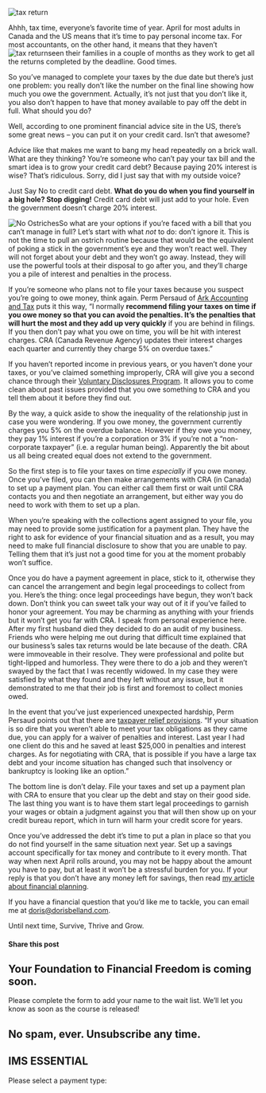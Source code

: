 ![tax return](https://yourfinanciallaunchpad.com/wp-content/uploads/elementor/thumbs/tax-return-qdc6crp5rpm0nhkoedao3cjvtinp6cfqlffsh68byg.jpg "tax return")

Ahhh, tax time, everyone’s favorite time of year. April for most adults in Canada and the US means that it’s time to pay personal income tax. For most accountants, on the other hand, it means that they haven’t ![tax return](http://yflmainprod.wpengine.com/wp-content/uploads/2016/04/tax-return-300x225.jpg)seen their families in a couple of months as they work to get all the returns completed by the deadline. Good times.

So you’ve managed to complete your taxes by the due date but there’s just one problem: you really don’t like the number on the final line showing how much you owe the government. Actually, it’s not just that you don’t like it, you also don’t happen to have that money available to pay off the debt in full. What should you do?

Well, according to one prominent financial advice site in the US, there’s some great news – you can put it on your credit card. Isn’t that awesome?

Advice like that makes me want to bang my head repeatedly on a brick wall. What are they thinking? You’re someone who can’t pay your tax bill and the smart idea is to grow your credit card debt? Because paying 20% interest is wise? That’s ridiculous. Sorry, did I just say that with my outside voice?

Just Say No to credit card debt. **What do you do when you find yourself in a big hole? Stop digging!** Credit card debt will just add to your hole. Even the government doesn’t charge 20% interest.

![No Ostriches](http://yflmainprod.wpengine.com/wp-content/uploads/2016/04/No-Ostriches-150x150.jpg)So what are your options if you’re faced with a bill that you can’t manage in full? Let’s start with what *not* to do: don’t ignore it. This is not the time to pull an ostrich routine because that would be the equivalent of poking a stick in the government’s eye and they won’t react well. They will not forget about your debt and they won’t go away. Instead, they will use the powerful tools at their disposal to go after you, and they’ll charge you a pile of interest and penalties in the process.

If you’re someone who plans not to file your taxes because you suspect you’re going to owe money, think again. Perm Persaud of [Ark Accounting and Tax](http://arkaccounting.com/) puts it this way, “I normally **recommend filing your taxes on time if you owe money so that you can avoid the penalties. It’s the penalties that will hurt the most and they add up very quickly** if you are behind in filings. If you then don’t pay what you owe on time, you will be hit with interest charges. CRA (Canada Revenue Agency) updates their interest charges each quarter and currently they charge 5% on overdue taxes.”

If you haven’t reported income in previous years, or you haven’t done your taxes, or you’ve claimed something improperly, CRA will give you a second chance through their [Voluntary Disclosures Program](http://www.cra-arc.gc.ca/voluntarydisclosures/). It allows you to come clean about past issues provided that you owe something to CRA and you tell them about it before they find out.

By the way, a quick aside to show the inequality of the relationship just in case you were wondering. If you owe money, the government currently charges you 5% on the overdue balance. However if they owe you money, they pay 1% interest if you’re a corporation or 3% if you’re not a “non-corporate taxpayer” (i.e. a regular human being). Apparently the bit about us all being created equal does not extend to the government.

So the first step is to file your taxes on time *especially* if you owe money. Once you’ve filed, you can then make arrangements with CRA (in Canada) to set up a payment plan. You can either call them first or wait until CRA contacts you and then negotiate an arrangement, but either way you do need to work with them to set up a plan.

When you’re speaking with the collections agent assigned to your file, you may need to provide some justification for a payment plan. They have the right to ask for evidence of your financial situation and as a result, you may need to make full financial disclosure to show that you are unable to pay. Telling them that it’s just not a good time for you at the moment probably won’t suffice.

Once you do have a payment agreement in place, stick to it, otherwise they can cancel the arrangement and begin legal proceedings to collect from you. Here’s the thing: once legal proceedings have begun, they won’t back down. Don’t think you can sweet talk your way out of it if you’ve failed to honor your agreement. You may be charming as anything with your friends but it won’t get you far with CRA. I speak from personal experience here. After my first husband died they decided to do an audit of my business. Friends who were helping me out during that difficult time explained that our business’s sales tax returns would be late because of the death. CRA were immoveable in their resolve. They were professional and polite but tight-lipped and humorless. They were there to do a job and they weren’t swayed by the fact that I was recently widowed. In my case they were satisfied by what they found and they left without any issue, but it demonstrated to me that their job is first and foremost to collect monies owed.

In the event that you’ve just experienced unexpected hardship, Perm Persaud points out that there are [taxpayer relief provisions](http://www.cra-arc.gc.ca/gncy/cmplntsdspts/txpyrrlf-eng.html). “If your situation is so dire that you weren’t able to meet your tax obligations as they came due, you can apply for a waiver of penalties and interest. Last year I had one client do this and he saved at least $25,000 in penalties and interest charges. As for negotiating with CRA, that is possible if you have a large tax debt and your income situation has changed such that insolvency or bankruptcy is looking like an option.”

The bottom line is don’t delay. File your taxes and set up a payment plan with CRA to ensure that you clear up the debt and stay on their good side. The last thing you want is to have them start legal proceedings to garnish your wages or obtain a judgment against you that will then show up on your credit bureau report, which in turn will harm your credit score for years.

Once you’ve addressed the debt it’s time to put a plan in place so that you do not find yourself in the same situation next year. Set up a savings account specifically for tax money and contribute to it every month. That way when next April rolls around, you may not be happy about the amount you have to pay, but at least it won’t be a stressful burden for you. If your reply is that you don’t have any money left for savings, then read [my article about financial planning](https://yflmainprod.wpengine.com/2014/06/forget-about-budgeting-and-do-this-instead/).

If you have a financial question that you’d like me to tackle, you can email me at doris@dorisbelland.com.

Until next time, Survive, Thrive and Grow.

#### Share this post

## Your Foundation to Financial Freedom is coming soon.

Please complete the form to add your name to the wait list. We’ll let you know as soon as the course is released!

## No spam, ever. Unsubscribe any time.

## IMS ESSENTIAL

Please select a payment type: